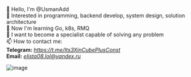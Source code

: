 👋 Hello, I'm @UsmanAdd <br>
👀 Interested in programming, backend develop, system design, solution architecture <br>
🌱 Now I'm learning Go, k8s, RMQ <br>
💞️ I want to become a specialist capable of solving any problem <br>
📫 How to contact me: <br>
**Telegram:** *https://t.me/Its3XinCubePlusConst <br>*
**Email:** *elista08.lol@yandex.ru <br>*

![image](https://user-images.githubusercontent.com/34717949/207824006-321ee625-f8cd-4b9a-b8f0-142bed87d226.png) 

<!---
UsmanAdd/UsmanAdd is a ✨ special ✨ repository because its `README.md` (this file) appears on your GitHub profile.
You can click the Preview link to take a look at your changes.
--->

